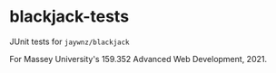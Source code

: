 # blackjack-tests

JUnit tests for `jaywnz/blackjack`

For Massey University's 159.352 Advanced Web Development, 2021.
